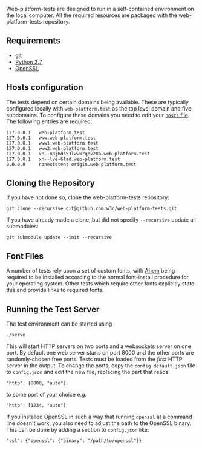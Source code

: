 Web-platform-tests are designed to run in a self-contained environment
on the local computer. All the required resources are packaged with
the web-platform-tests repository.

## Requirements

 * [git](http://git-scm.com/)
 * [Python 2.7](http://python.org)
 * [OpenSSL](https://www.openssl.org)

## Hosts configuration

The tests depend on certain domains being available. These are
typically configured locally with `web-platform.test` as the top level
domain and five subdomains. To configure these domains you need to edit
your
[`hosts` file](http://en.wikipedia.org/wiki/Hosts_%28file%29%23Location_in_the_file_system). The
following entries are required:

```
127.0.0.1   web-platform.test
127.0.0.1   www.web-platform.test
127.0.0.1   www1.web-platform.test
127.0.0.1   www2.web-platform.test
127.0.0.1   xn--n8j6ds53lwwkrqhv28a.web-platform.test
127.0.0.1   xn--lve-6lad.web-platform.test
0.0.0.0     nonexistent-origin.web-platform.test
```

## Cloning the Repository

If you have not done so, clone the web-platform-tests repository:

    git clone --recursive git@github.com:w3c/web-platform-tests.git

If you have already made a clone, but did not specify `--recursive`
update all submodules:

    git submodule update --init --recursive

## Font Files

A number of tests rely upon a set of custom fonts, with
[Ahem](https://github.com/w3c/csswg-test/raw/master/fonts/ahem/ahem.ttf)
being required to be installed according to the normal font-install
procedure for your operating system. Other tests which require other
fonts explicitly state this and provide links to required fonts.

## Running the Test Server

The test environment can be started using

    ./serve

This will start HTTP servers on two ports and a websockets server on
one port. By default one web server starts on port 8000 and the other
ports are randomly-chosen free ports. Tests must be loaded from the
*first* HTTP server in the output. To change the ports, copy the
`config.default.json` file to `config.json` and edit the new file,
replacing the part that reads:

```
"http": [8000, "auto"]
```

to some port of your choice e.g.

```
"http": [1234, "auto"]
```

If you installed OpenSSL in such a way that running `openssl` at a
command line doesn't work, you also need to adjust the path to the
OpenSSL binary. This can be done by adding a section to `config.json`
like:

```
"ssl": {"openssl": {"binary": "/path/to/openssl"}}
```
